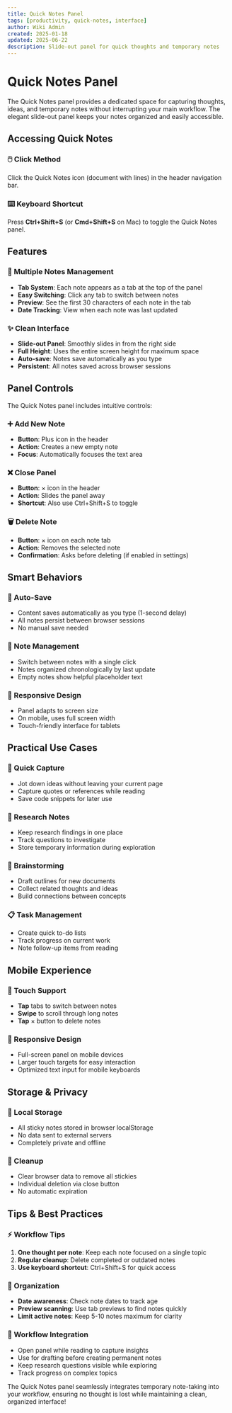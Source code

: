 ```yaml
---
title: Quick Notes Panel
tags: [productivity, quick-notes, interface]
author: Wiki Admin
created: 2025-01-18
updated: 2025-06-22
description: Slide-out panel for quick thoughts and temporary notes
---
```


# Quick Notes Panel

The Quick Notes panel provides a dedicated space for capturing thoughts, ideas, and temporary notes without interrupting your main workflow. The elegant slide-out panel keeps your notes organized and easily accessible.

## Accessing Quick Notes

### 🖱️ Click Method
Click the Quick Notes icon (document with lines) in the header navigation bar.

### ⌨️ Keyboard Shortcut
Press **Ctrl+Shift+S** (or **Cmd+Shift+S** on Mac) to toggle the Quick Notes panel.

## Features

### 📝 Multiple Notes Management
- **Tab System**: Each note appears as a tab at the top of the panel
- **Easy Switching**: Click any tab to switch between notes
- **Preview**: See the first 30 characters of each note in the tab
- **Date Tracking**: View when each note was last updated

### ✨ Clean Interface
- **Slide-out Panel**: Smoothly slides in from the right side
- **Full Height**: Uses the entire screen height for maximum space
- **Auto-save**: Notes save automatically as you type
- **Persistent**: All notes saved across browser sessions

## Panel Controls

The Quick Notes panel includes intuitive controls:

### ➕ Add New Note
- **Button**: Plus icon in the header
- **Action**: Creates a new empty note
- **Focus**: Automatically focuses the text area

### ❌ Close Panel
- **Button**: × icon in the header
- **Action**: Slides the panel away
- **Shortcut**: Also use Ctrl+Shift+S to toggle

### 🗑️ Delete Note
- **Button**: × icon on each note tab
- **Action**: Removes the selected note
- **Confirmation**: Asks before deleting (if enabled in settings)

## Smart Behaviors

### 💾 Auto-Save
- Content saves automatically as you type (1-second delay)
- All notes persist between browser sessions
- No manual save needed

### 🔄 Note Management
- Switch between notes with a single click
- Notes organized chronologically by last update
- Empty notes show helpful placeholder text

### 📱 Responsive Design
- Panel adapts to screen size
- On mobile, uses full screen width
- Touch-friendly interface for tablets

## Practical Use Cases

### 📝 Quick Capture
- Jot down ideas without leaving your current page
- Capture quotes or references while reading
- Save code snippets for later use

### 🎯 Research Notes
- Keep research findings in one place
- Track questions to investigate
- Store temporary information during exploration

### 🧠 Brainstorming
- Draft outlines for new documents
- Collect related thoughts and ideas
- Build connections between concepts

### 📋 Task Management
- Create quick to-do lists
- Track progress on current work
- Note follow-up items from reading

## Mobile Experience

### 📱 Touch Support
- **Tap** tabs to switch between notes
- **Swipe** to scroll through long notes
- **Tap** × button to delete notes

### 📐 Responsive Design
- Full-screen panel on mobile devices
- Larger touch targets for easy interaction
- Optimized text input for mobile keyboards

## Storage & Privacy

### 💽 Local Storage
- All sticky notes stored in browser localStorage
- No data sent to external servers
- Completely private and offline

### 🧹 Cleanup
- Clear browser data to remove all stickies
- Individual deletion via close button
- No automatic expiration

## Tips & Best Practices

### ⚡ Workflow Tips
1. **One thought per note**: Keep each note focused on a single topic
2. **Regular cleanup**: Delete completed or outdated notes
3. **Use keyboard shortcut**: Ctrl+Shift+S for quick access

### 🎨 Organization
- **Date awareness**: Check note dates to track age
- **Preview scanning**: Use tab previews to find notes quickly
- **Limit active notes**: Keep 5-10 notes maximum for clarity

### 🔄 Workflow Integration
- Open panel while reading to capture insights
- Use for drafting before creating permanent notes
- Keep research questions visible while exploring
- Track progress on complex topics

The Quick Notes panel seamlessly integrates temporary note-taking into your workflow, ensuring no thought is lost while maintaining a clean, organized interface!
